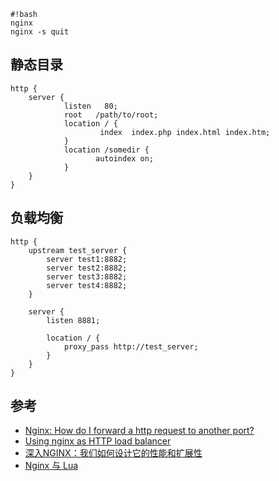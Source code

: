 ```
#!bash
nginx
nginx -s quit
```


## 静态目录
```nginx
http {
    server {
            listen   80;
            root   /path/to/root;
            location / {
                    index  index.php index.html index.htm;
            }
            location /somedir {
                   autoindex on;
            }
    }
}
```

## 负载均衡
```nginx
http {
    upstream test_server {
        server test1:8882;
        server test2:8882;
        server test3:8882;
        server test4:8882;
    }

    server {
        listen 8881;

        location / {
            proxy_pass http://test_server;
        }
    }
}

```

## 参考
* [Nginx: How do I forward a http request to another port?](http://serverfault.com/questions/536576/nginx-how-do-i-forward-a-http-request-to-another-port)
* [Using nginx as HTTP load balancer](http://nginx.org/en/docs/http/load_balancing.html)
* [深入NGINX：我们如何设计它的性能和扩展性](http://www.cnbeta.com/articles/402709.htm)
* [Nginx 与 Lua](http://www.ttlsa.com/nginx/nginx-and-lua/)